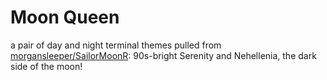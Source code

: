 # Moon Queen

a pair of day and night terminal themes pulled from [morgansleeper/SailorMoonR](https://github.com/morgansleeper/SailorMoonR): 90s-bright Serenity and Nehellenia, the dark side of the moon!
